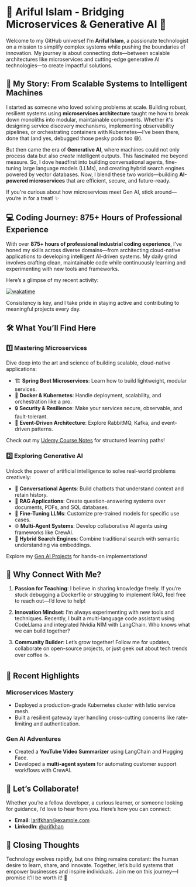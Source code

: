 

# 🌟 Ariful Islam - Bridging Microservices & Generative AI 🚀

Welcome to my GitHub universe! I’m **Ariful Islam**, a passionate technologist on a mission to simplify complex systems while pushing the boundaries of innovation. My journey is about connecting dots—between scalable architectures like microservices and cutting-edge generative AI technologies—to create impactful solutions.



## 📖 My Story: From Scalable Systems to Intelligent Machines

I started as someone who loved solving problems at scale. Building robust, resilient systems using **microservices architecture** taught me how to break down monoliths into modular, maintainable components. Whether it's designing service discovery mechanisms, implementing observability pipelines, or orchestrating containers with Kubernetes—I’ve been there, done that (and yes, debugged those pesky pods too 😅).

But then came the era of **Generative AI**, where machines could not only process data but also *create* intelligent outputs. This fascinated me beyond measure. So, I dove headfirst into building conversational agents, fine-tuning large language models (LLMs), and creating hybrid search engines powered by vector databases. Now, I blend these two worlds—building **AI-powered microservices** that are efficient, secure, and future-ready.

If you're curious about how microservices meet Gen AI, stick around—you’re in for a treat! ✨


## 💻 Coding Journey: 875+ Hours of Professional Experience

With over **875+ hours of professional industrial coding experience**, I’ve honed my skills across diverse domains—from architecting cloud-native applications to developing intelligent AI-driven systems. My daily grind involves crafting clean, maintainable code while continuously learning and experimenting with new tools and frameworks.

Here’s a glimpse of my recent activity:

[![wakatime](https://wakatime.com/badge/user/d7c6de35-a8a3-4ac5-b46e-25fdc5c0ebba.svg)](https://wakatime.com/@d7c6de35-a8a3-4ac5-b46e-25fdc5c0ebba)

Consistency is key, and I take pride in staying active and contributing to meaningful projects every day.


## 🛠️ What You’ll Find Here

### 1️⃣ **Mastering Microservices**
Dive deep into the art and science of building scalable, cloud-native applications:

- 🏗️ **Spring Boot Microservices**: Learn how to build lightweight, modular services.
- 🐳 **Docker & Kubernetes**: Handle deployment, scalability, and orchestration like a pro.
- 🔒 **Security & Resilience**: Make your services secure, observable, and fault-tolerant.
- 💬 **Event-Driven Architecture**: Explore RabbitMQ, Kafka, and event-driven patterns.

Check out my [Udemy Course Notes](https://github.com/yourusername/microservices-course-notes) for structured learning paths!

### 2️⃣ **Exploring Generative AI**
Unlock the power of artificial intelligence to solve real-world problems creatively:

- 🤖 **Conversational Agents**: Build chatbots that understand context and retain history.
- 📄 **RAG Applications**: Create question-answering systems over documents, PDFs, and SQL databases.
- 🔧 **Fine-Tuning LLMs**: Customize pre-trained models for specific use cases.
- 🌐 **Multi-Agent Systems**: Develop collaborative AI agents using frameworks like CrewAI.
- 🧠 **Hybrid Search Engines**: Combine traditional search with semantic understanding via embeddings.

Explore my [Gen AI Projects]([https://github.com/yourusername/genai-projects](https://github.com/devarifkhan/GenAI_Langchain_HuggingFace.git)) for hands-on implementations!



## 🌈 Why Connect With Me?

1. **Passion for Teaching**: I believe in sharing knowledge freely. If you’re stuck debugging a Dockerfile or struggling to implement RAG, feel free to reach out—I’d love to help!
   
2. **Innovation Mindset**: I’m always experimenting with new tools and techniques. Recently, I built a multi-language code assistant using CodeLlama and integrated Nvidia NIM with LangChain. Who knows what we can build together?

3. **Community Builder**: Let’s grow together! Follow me for updates, collaborate on open-source projects, or just geek out about tech trends over coffee ☕.



## 🎯 Recent Highlights

### Microservices Mastery
- Deployed a production-grade Kubernetes cluster with Istio service mesh.
- Built a resilient gateway layer handling cross-cutting concerns like rate-limiting and authentication.

### Gen AI Adventures
- Created a **YouTube Video Summarizer** using LangChain and Hugging Face.
- Developed a **multi-agent system** for automating customer support workflows with CrewAI.



## 🤝 Let’s Collaborate!

Whether you’re a fellow developer, a curious learner, or someone looking for guidance, I’d love to hear from you. Here’s how you can connect:

- **Email**: [larifkhan@example.com](mailto:arifcse209@gmail.com)
- **LinkedIn**: [@arifkhan](https://www.linkedin.com/in/devarifkhan)



## 🚀 Closing Thoughts

Technology evolves rapidly, but one thing remains constant: the human desire to learn, share, and innovate. Together, let’s build systems that empower businesses and inspire individuals. Join me on this journey—I promise it’ll be worth it! 🌟

